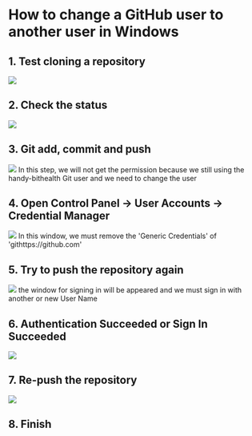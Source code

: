 # How to change a GitHub user to another user in Windows

## 1. Test cloning a repository
![](https://github.com/kriesnawanh98/installation_setup_document/blob/main/github/image_1.png)


## 2. Check the status
![](https://github.com/kriesnawanh98/installation_setup_document/blob/main/github/image_2.png)


## 3. Git add, commit and push
![](https://github.com/kriesnawanh98/installation_setup_document/blob/main/github/image_3.png)
In this step, we will not get the permission because we still using the handy-bithealth Git user and we need to change the user


## 4. Open Control Panel -> User Accounts -> Credential Manager
![](https://github.com/kriesnawanh98/installation_setup_document/blob/main/github/image_4.png)
In this window, we must remove the 'Generic Credentials' of 'githttps://github.com'


## 5. Try to push the repository again
![](https://github.com/kriesnawanh98/installation_setup_document/blob/main/github/image_5.png)
the window for signing in will be appeared and we must sign in with another or new User Name

## 6. Authentication Succeeded or Sign In Succeeded
![](https://github.com/kriesnawanh98/installation_setup_document/blob/main/github/image_6.png)

## 7. Re-push the repository
![](https://github.com/kriesnawanh98/installation_setup_document/blob/main/github/image_7.png)

## 8. Finish
